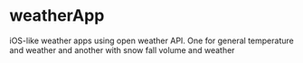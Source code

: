 # weatherApp
iOS-like weather apps using open weather API. One for general temperature and weather and another with snow fall volume and weather
